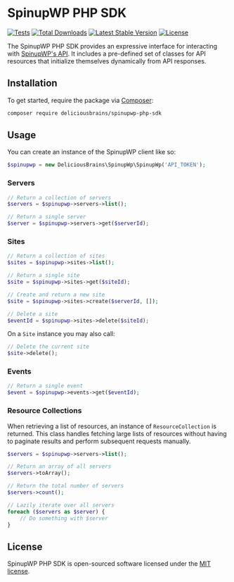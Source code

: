 # SpinupWP PHP SDK

[![Tests](https://github.com/deliciousbrains/spinupwp-php-sdk/actions/workflows/tests.yml/badge.svg?event=push)](https://github.com/deliciousbrains/spinupwp-php-sdk/actions/workflows/tests.yml)
[![Total Downloads](https://img.shields.io/packagist/dt/deliciousbrains/spinupwp-php-sdk)](https://packagist.org/packages/deliciousbrains/spinupwp-php-sdk)
[![Latest Stable Version](https://img.shields.io/packagist/v/deliciousbrains/spinupwp-php-sdk)](https://packagist.org/packages/deliciousbrains/spinupwp-php-sdk)
[![License](https://img.shields.io/packagist/l/deliciousbrains/spinupwp-php-sdk)](https://packagist.org/packages/deliciousbrains/spinupwp-php-sdk)

The SpinupWP PHP SDK provides an expressive interface for interacting with [SpinupWP's API](https://api.spinupwp.com). It includes a pre-defined set of classes for API resources that initialize themselves dynamically from API responses.

## Installation
To get started, require the package via [Composer](https://getcomposer.org):
```bash
composer require deliciousbrains/spinupwp-php-sdk
```

## Usage
You can create an instance of the SpinupWP client like so:
```php
$spinupwp = new DeliciousBrains\SpinupWp\SpinupWp('API_TOKEN');
```

### Servers
```php
// Return a collection of servers
$servers = $spinupwp->servers->list();

// Return a single server
$server = $spinupwp->servers->get($serverId);
```

### Sites
```php
// Return a collection of sites
$sites = $spinupwp->sites->list();

// Return a single site
$site = $spinupwp->sites->get($siteId);

// Create and return a new site 
$site = $spinupwp->sites->create($serverId, []);

// Delete a site
$eventId = $spinupwp->sites->delete($siteId);
```
On a `Site` instance you may also call:
```php
// Delete the current site
$site->delete();
````

### Events
```php
// Return a single event
$event = $spinupwp->events->get($eventId);
```

### Resource Collections
When retrieving a list of resources, an instance of `ResourceCollection` is returned. This class handles fetching large lists of resources without having to paginate results and perform subsequent requests manually.
```php
$servers = $spinupwp->servers->list();

// Return an array of all servers
$servers->toArray();

// Return the total number of servers
$servers->count();

// Lazily iterate over all servers
foreach ($servers as $server) {
    // Do something with $server
}
```

## License
SpinupWP PHP SDK is open-sourced software licensed under the [MIT license](LICENSE.md).